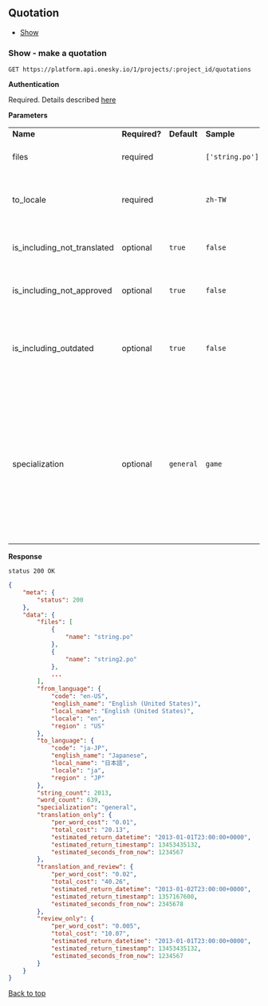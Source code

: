 ## Quotation
- [Show](#show---make-a-quotation)


### Show - make a quotation

    GET https://platform.api.onesky.io/1/projects/:project_id/quotations

**Authentication**

Required. Details described [here](/README.md#authentication)

**Parameters**

<table>
    <tr>
        <td><strong>Name</strong></td>
        <td><strong>Required?</strong></td>
        <td><strong>Default</strong></td>
        <td><strong>Sample</strong></td>
        <td><strong>Description</strong></td>
    </tr>
    <tr>
        <td>files</td>
        <td>required</td>
        <td></td>
        <td><code>['string.po']</code></td>
        <td>Files to be translated in the order</td>
    </tr>
    <tr>
        <td>to_locale</td>
        <td>required</td>
        <td></td>
        <td><code>zh-TW</code></td>
        <td>Target language to tranlate. Please refer to <a href="/resources/locales.md">GET locales</a></td>
    </tr>
    <tr>
        <td>is_including_not_translated</td>
        <td>optional</td>
        <td><code>true</code></td>
        <td><code>false</code></td>
        <td>Include not translated phrases to translate</td>
    </tr>
    <tr>
        <td>is_including_not_approved</td>
        <td>optional</td>
        <td><code>true</code></td>
        <td><code>false</code></td>
        <td>Include not approved phrases to translate</td>
    </tr>
    <tr>
        <td>is_including_outdated</td>
        <td>optional</td>
        <td><code>true</code></td>
        <td><code>false</code></td>
        <td>Include outdated phrases to translate that is updated since last order.</td>
    </tr>
    <tr>
        <td>specialization</td>
        <td>optional</td>
        <td><code>general</code></td>
        <td><code>game</code></td>
        <td>
            Specify specialization in order to translate phrases in a specific area.
            <br>
            Currently supported:
            <ul>
                <li><code>general</code> - genreal translations</li>
                <li><code>game</code> - translations of game</li>
            </ul>
        </td>
    </tr>
</table>

**Response**

```
status 200 OK
```
``` json
{
    "meta": {
        "status": 200
    },
    "data": {
        "files": [
            {
                "name": "string.po"
            },
            {
                "name": "string2.po"
            },
            ...
        ],
        "from_language": {
            "code": "en-US",
            "english_name": "English (United States)",
            "local_name": "English (United States)",
            "locale": "en",
            "region" : "US"
        },
        "to_language": {
            "code": "ja-JP",
            "english_name": "Japanese",
            "local_name": "日本語",
            "locale": "ja",
            "region" : "JP"
        },
        "string_count": 2013,
        "word_count": 639,
        "specialization": "general",
        "translation_only": {
            "per_word_cost": "0.01",
            "total_cost": "20.13",
            "estimated_return_datetime": "2013-01-01T23:00:00+0000",
            "estimated_return_timestamp": 13453435132,
            "estimated_seconds_from_now": 1234567
        },
        "translation_and_review": {
            "per_word_cost": "0.02",
            "total_cost": "40.26",
            "estimated_return_datetime": "2013-01-02T23:00:00+0000",
            "estimated_return_timestamp": 1357167600,
            "estimated_seconds_from_now": 2345678
        },
        "review_only": {
            "per_word_cost": "0.005",
            "total_cost": "10.07",
            "estimated_return_datetime": "2013-01-01T23:00:00+0000",
            "estimated_return_timestamp": 13453435132,
            "estimated_seconds_from_now": 1234567
        }
    }
}
```
[Back to top](#quotation)
